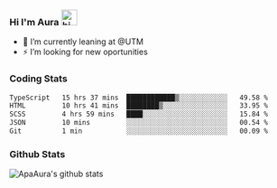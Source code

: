### Hi I'm Aura <img src="https://user-images.githubusercontent.com/1303154/88677602-1635ba80-d120-11ea-84d8-d263ba5fc3c0.gif" width="28px" alt="hi">

- 🔭 I’m currently leaning at @UTM
- ⚡ I’m looking for new oportunities


### Coding Stats

<!--START_SECTION:waka-->

```txt
TypeScript   15 hrs 37 mins  ████████████▒░░░░░░░░░░░░   49.58 %
HTML         10 hrs 41 mins  ████████▒░░░░░░░░░░░░░░░░   33.95 %
SCSS         4 hrs 59 mins   ████░░░░░░░░░░░░░░░░░░░░░   15.84 %
JSON         10 mins         ░░░░░░░░░░░░░░░░░░░░░░░░░   00.54 %
Git          1 min           ░░░░░░░░░░░░░░░░░░░░░░░░░   00.09 %
```

<!--END_SECTION:waka-->

### Github Stats

![ApaAura's github stats](https://github-readme-stats.vercel.app/api?username=ApaAura&count_private=true&theme=tokyonight&hide=contribs,prs)
